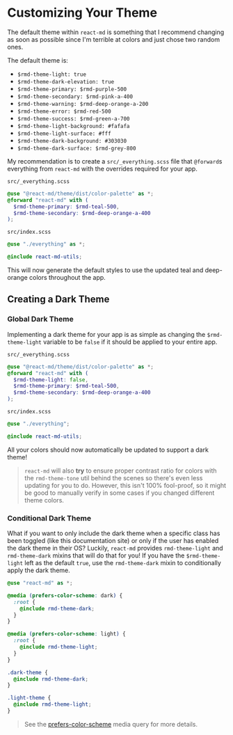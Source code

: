 # Customizing Your Theme

The default theme within `react-md` is something that I recommend changing as
soon as possible since I'm terrible at colors and just chose two random ones.

The default theme is:

- `$rmd-theme-light: true`
- `$rmd-theme-dark-elevation: true`
- `$rmd-theme-primary: $rmd-purple-500`
- `$rmd-theme-secondary: $rmd-pink-a-400`
- `$rmd-theme-warning: $rmd-deep-orange-a-200`
- `$rmd-theme-error: $rmd-red-500`
- `$rmd-theme-success: $rmd-green-a-700`
- `$rmd-theme-light-background: #fafafa`
- `$rmd-theme-light-surface: #fff`
- `$rmd-theme-dark-background: #303030`
- `$rmd-theme-dark-surface: $rmd-grey-800`

My recommendation is to create a `src/_everything.scss` file that `@forward`s
everything from `react-md` with the overrides required for your app.

`src/_everything.scss`

```scss
@use "@react-md/theme/dist/color-palette" as *;
@forward "react-md" with (
  $rmd-theme-primary: $rmd-teal-500,
  $rmd-theme-secondary: $rmd-deep-orange-a-400
);
```

`src/index.scss`

```scss
@use "./everything" as *;

@include react-md-utils;
```

This will now generate the default styles to use the updated teal and
deep-orange colors throughout the app.

## Creating a Dark Theme

### Global Dark Theme

Implementing a dark theme for your app is as simple as changing the
`$rmd-theme-light` variable to be `false` if it should be applied to your entire
app.

`src/_everything.scss`

```scss
@use "@react-md/theme/dist/color-palette" as *;
@forward "react-md" with (
  $rmd-theme-light: false,
  $rmd-theme-primary: $rmd-teal-500,
  $rmd-theme-secondary: $rmd-deep-orange-a-400
);
```

`src/index.scss`

```scss
@use "./everything";

@include react-md-utils;
```

All your colors should now automatically be updated to support a dark theme!

> `react-md` will also **try** to ensure proper contrast ratio for colors with
> the `rmd-theme-tone` util behind the scenes so there's even less updating for
> you to do. However, this isn't 100% fool-proof, so it might be good to
> manually verify in some cases if you changed different theme colors.

### Conditional Dark Theme

What if you want to only include the dark theme when a specific class has been
toggled (like this documentation site) or only if the user has enabled the dark
theme in their OS? Luckily, `react-md` provides `rmd-theme-light` and
`rmd-theme-dark` mixins that will do that for you! If you have the
`$rmd-theme-light` left as the default `true`, use the `rmd-theme-dark` mixin to
conditionally apply the dark theme.

```scss
@use "react-md" as *;

@media (prefers-color-scheme: dark) {
  :root {
    @include rmd-theme-dark;
  }
}

@media (prefers-color-scheme: light) {
  :root {
    @include rmd-theme-light;
  }
}

.dark-theme {
  @include rmd-theme-dark;
}

.light-theme {
  @include rmd-theme-light;
}
```

> See the
> [prefers-color-scheme](https://developer.mozilla.org/en-US/docs/Web/CSS/@media/prefers-color-scheme)
> media query for more details.
